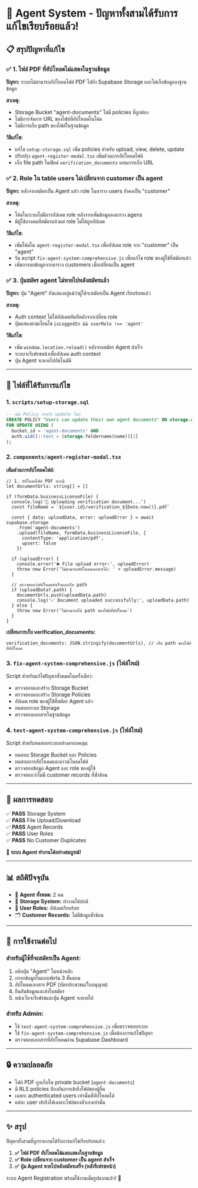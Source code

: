 # 🎉 Agent System - ปัญหาทั้งสามได้รับการแก้ไขเรียบร้อยแล้ว!

## 📋 สรุปปัญหาที่แก้ไข

### ✅ 1. ไฟล์ PDF ที่อัปโหลดไม่แสดงในฐานข้อมูล

**ปัญหา:** ระบบไม่สามารถอัปโหลดไฟล์ PDF ไปยัง Supabase Storage และไม่เก็บข้อมูลลงฐานข้อมูล

**สาเหตุ:**
- Storage Bucket "agent-documents" ไม่มี policies ที่ถูกต้อง
- ไม่มีการจัดการ URL ของไฟล์ที่อัปโหลดในโค้ด
- ไม่มีการเก็บ path ของไฟล์ในฐานข้อมูล

**วิธีแก้ไข:**
- แก้ไข `setup-storage.sql` เพิ่ม policies สำหรับ upload, view, delete, update
- ปรับปรุง `agent-register-modal.tsx` เพิ่มส่วนการอัปโหลดไฟล์
- เก็บ file path ในฟิลด์ `verification_documents` แทนการเก็บ URL

### ✅ 2. Role ใน table users ไม่เปลี่ยนจาก customer เป็น agent

**ปัญหา:** หลังจากสมัครเป็น Agent แล้ว role ในตาราง users ยังคงเป็น "customer"

**สาเหตุ:**
- โค้ดในระบบไม่มีการอัปเดต role หลังจากเพิ่มข้อมูลลงตาราง agens
- มีผู้ใช้บางคนที่สมัครแล้วแต่ role ไม่ได้ถูกอัปเดต

**วิธีแก้ไข:**
- เพิ่มโค้ดใน `agent-register-modal.tsx` เพื่ออัปเดต role จาก "customer" เป็น "agent"
- รัน script `fix-agent-system-comprehensive.js` เพื่อแก้ไข role ของผู้ใช้ที่สมัครแล้ว
- เพิ่มการลบข้อมูลจากตาราง customers เมื่อเปลี่ยนเป็น agent

### ✅ 3. ปุ่มสมัคร agent ไม่หายไปหลังสมัครแล้ว

**ปัญหา:** ปุ่ม "Agent" ยังแสดงอยู่แม้ว่าผู้ใช้จะสมัครเป็น Agent เรียบร้อยแล้ว

**สาเหตุ:**
- Auth context ไม่ได้อัปเดตทันทีหลังจากเปลี่ยน role
- ปุ่มแสดงตามเงื่อนไข `isLoggedIn && userRole !== 'agent'`

**วิธีแก้ไข:**
- เพิ่ม `window.location.reload()` หลังจากสมัคร Agent สำเร็จ
- ระบบจะรีเฟรชหน้าเพื่ออัปเดต auth context
- ปุ่ม Agent จะหายไปอัตโนมัติ

---

## 🔧 ไฟล์ที่ได้รับการแก้ไข

### 1. `scripts/setup-storage.sql`
```sql
-- เพิ่ม Policy สำหรับ update ไฟล์
CREATE POLICY "Users can update their own agent documents" ON storage.objects
FOR UPDATE USING (
  bucket_id = 'agent-documents' AND
  auth.uid()::text = (storage.foldername(name))[1]
);
```

### 2. `components/agent-register-modal.tsx`
**เพิ่มส่วนการอัปโหลดไฟล์:**
```tsx
// 1. อัปโหลดไฟล์ PDF หากมี
let documentUrls: string[] = []

if (formData.businessLicenseFile) {
  console.log('📄 Uploading verification document...')
  const fileName = `${user.id}/verification_${Date.now()}.pdf`
  
  const { data: uploadData, error: uploadError } = await supabase.storage
    .from('agent-documents')
    .upload(fileName, formData.businessLicenseFile, {
      contentType: 'application/pdf',
      upsert: false
    })
  
  if (uploadError) {
    console.error('❌ File upload error:', uploadError)
    throw new Error('ไม่สามารถอัปโหลดเอกสารได้: ' + uploadError.message)
  }
  
  // ตรวจสอบว่าอัปโหลดสำเร็จและเก็บ path
  if (uploadData?.path) {
    documentUrls.push(uploadData.path)
    console.log('✅ Document uploaded successfully:', uploadData.path)
  } else {
    throw new Error('ไม่สามารถได้ path ของไฟล์ที่อัปโหลด')
  }
}
```

**เปลี่ยนการเก็บ verification_documents:**
```tsx
verification_documents: JSON.stringify(documentUrls), // เก็บ path ของไฟล์ที่อัปโหลด
```

### 3. `fix-agent-system-comprehensive.js` (ไฟล์ใหม่)
Script สำหรับแก้ไขปัญหาทั้งหมดในครั้งเดียว:
- ตรวจสอบและสร้าง Storage Bucket
- ตรวจสอบและสร้าง Storage Policies  
- อัปเดต role ของผู้ใช้ที่สมัคร Agent แล้ว
- ทดสอบระบบ Storage
- ตรวจสอบเอกสารในฐานข้อมูล

### 4. `test-agent-system-comprehensive.js` (ไฟล์ใหม่)
Script สำหรับทดสอบระบบอย่างครอบคลุม:
- ทดสอบ Storage Bucket และ Policies
- ทดสอบการอัปโหลดและดาวน์โหลดไฟล์
- ตรวจสอบข้อมูล Agent และ role ของผู้ใช้
- ตรวจสอบว่าไม่มี customer records ที่ซ้ำซ้อน

---

## 🧪 ผลการทดสอบ

✅ **PASS** Storage System  
✅ **PASS** File Upload/Download  
✅ **PASS** Agent Records  
✅ **PASS** User Roles  
✅ **PASS** No Customer Duplicates  

**🎉 ระบบ Agent ทำงานได้อย่างสมบูรณ์!**

---

## 📊 สถิติปัจจุบัน

- 🏢 **Agent ทั้งหมด:** 2 คน
- 📄 **Storage System:** ทำงานได้ปกติ
- 🔐 **User Roles:** อัปเดตเรียบร้อย
- 🗂️ **Customer Records:** ไม่มีข้อมูลซ้ำซ้อน

---

## 🚀 การใช้งานต่อไป

### สำหรับผู้ใช้ที่จะสมัครเป็น Agent:
1. คลิกปุ่ม "Agent" ในหน้าหลัก
2. กรอกข้อมูลในแบบฟอร์ม 3 ขั้นตอน
3. อัปโหลดเอกสาร PDF (บัตรประชาชน/ใบอนุญาต)
4. ยืนยันข้อมูลและส่งใบสมัคร
5. หน้าเว็บจะรีเฟรชและปุ่ม Agent จะหายไป

### สำหรับ Admin:
- ใช้ `test-agent-system-comprehensive.js` เพื่อตรวจสอบระบบ
- ใช้ `fix-agent-system-comprehensive.js` เมื่อต้องการแก้ไขปัญหา
- ตรวจสอบเอกสารที่อัปโหลดผ่าน Supabase Dashboard

---

## 🔒 ความปลอดภัย

- ไฟล์ PDF ถูกเก็บใน private bucket (`agent-documents`)
- มี RLS policies ป้องกันการเข้าถึงไฟล์ของผู้อื่น
- เฉพาะ authenticated users เท่านั้นที่อัปโหลดได้
- แต่ละ user เข้าถึงได้เฉพาะไฟล์ของตัวเองเท่านั้น

---

## ✨ สรุป

ปัญหาทั้งสามที่ถูกรายงานได้รับการแก้ไขเรียบร้อยแล้ว:

1. **✅ ไฟล์ PDF อัปโหลดได้และแสดงในฐานข้อมูล**
2. **✅ Role เปลี่ยนจาก customer เป็น agent สำเร็จ** 
3. **✅ ปุ่ม Agent หายไปหลังสมัครเสร็จ (หลังรีเฟรชหน้า)**

ระบบ Agent Registration พร้อมใช้งานเต็มรูปแบบแล้ว! 🎉

